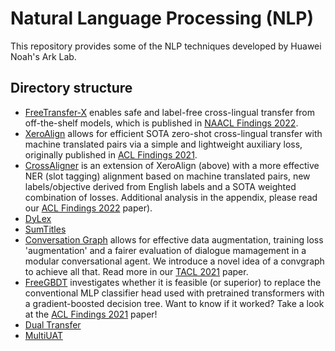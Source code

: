 # Natural Language Processing (NLP)

This repository provides some of the NLP techniques developed by Huawei Noah's Ark Lab.

## Directory structure

* [FreeTransfer-X](https://github.com/huawei-noah/noah-research/tree/master/NLP/FreeTransfer-X) enables safe and label-free cross-lingual transfer from off-the-shelf models, which is published in [NAACL Findings 2022](https://arxiv.org/pdf/2206.06586.pdf).
* [XeroAlign](https://github.com/huawei-noah/noah-research/tree/master/xero_align) allows for efficient SOTA zero-shot cross-lingual transfer with machine translated pairs via a simple and lightweight auxiliary loss, originally published in [ACL Findings 2021](https://aclanthology.org/2021.findings-acl.32/).
* [CrossAligner](https://github.com/huawei-noah/noah-research/tree/master/NLP/cross_aligner) is an extension of XeroAlign (above) with a more effective NER (slot tagging) alignment based on machine translated pairs, new labels/objective derived from English labels and a SOTA weighted combination of losses. Additional analysis in the appendix, please read our [ACL Findings 2022](https://arxiv.org/abs/2203.09982v1) paper).
* [DyLex](https://github.com/huawei-noah/noah-research/tree/master/NLP/dylex)
* [SumTitles](https://github.com/huawei-noah/noah-research/tree/master/SumTitles)
* [Conversation Graph](https://github.com/huawei-noah/noah-research/tree/master/conv_graph) allows for effective data augmentation, training loss 'augmentation' and a fairer evaluation of dialogue mamagement in a modular conversational agent. We introduce a novel idea of a convgraph to achieve all that. Read more in our [TACL 2021](https://direct.mit.edu/tacl/article/doi/10.1162/tacl_a_00352/97777/Conversation-Graph-Data-Augmentation-Training-and) paper.
* [FreeGBDT](https://github.com/huawei-noah/noah-research/tree/master/freegbdt) investigates whether it is feasible (or superior) to replace the conventional MLP classifier head used with pretrained transformers with a gradient-boosted decision tree. Want to know if it worked? Take a look at the [ACL Findings 2021](https://aclanthology.org/2021.findings-acl.26.pdf) paper!
* [Dual Transfer](https://github.com/huawei-noah/noah-research/tree/master/noahnmt/dual-transfer)
* [MultiUAT](https://github.com/huawei-noah/noah-research/tree/master/noahnmt/multiuat)
